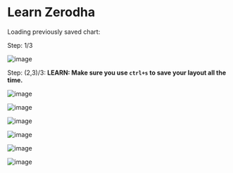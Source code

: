 # Learn Zerodha

Loading previously saved chart: 

Step: 1/3

![image](https://github.com/sahilrajput03/sahilrajput03/assets/31458531/7d207b13-fa44-4006-b06f-6ea2a9a4b349)

Step: (2,3)/3: **LEARN: Make sure you use `ctrl+s` to save your layout all the time.**

![image](https://github.com/sahilrajput03/sahilrajput03/assets/31458531/a7a7c78c-329e-48e1-b0c4-519a74cceca1)


![image](https://github.com/sahilrajput03/sahilrajput03/assets/31458531/54de68c9-cdc6-4fd4-a948-c27e28fc4c6d)

![image](https://github.com/sahilrajput03/sahilrajput03/assets/31458531/1b3344dd-9ca9-4bef-81cf-24fd405a9e71)

![image](https://github.com/sahilrajput03/sahilrajput03/assets/31458531/2a5fb1e1-8f1e-4a23-8ff6-108de303f846)

![image](https://github.com/sahilrajput03/sahilrajput03/assets/31458531/08c473dd-3fc1-42df-a6ca-00b6932ef08b)

![image](https://github.com/sahilrajput03/sahilrajput03/assets/31458531/31bcaf25-0b04-4147-9308-02229177102a)
